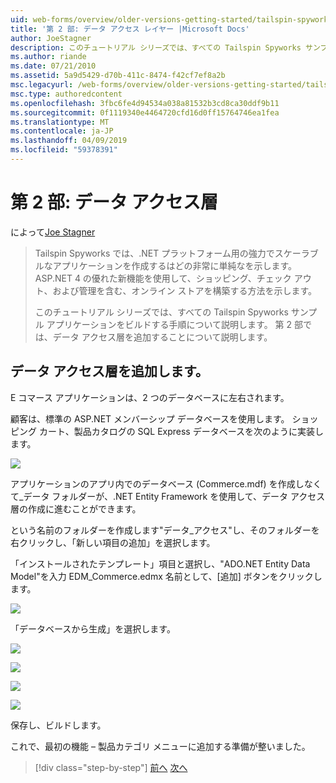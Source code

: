 ```yaml
---
uid: web-forms/overview/older-versions-getting-started/tailspin-spyworks/tailspin-spyworks-part-2
title: '第 2 部: データ アクセス レイヤー |Microsoft Docs'
author: JoeStagner
description: このチュートリアル シリーズでは、すべての Tailspin Spyworks サンプル アプリケーションをビルドする手順について説明します。 第 2 部では、データ アクセス層を追加することについて説明します。
ms.author: riande
ms.date: 07/21/2010
ms.assetid: 5a9d5429-d70b-411c-8474-f42cf7ef8a2b
msc.legacyurl: /web-forms/overview/older-versions-getting-started/tailspin-spyworks/tailspin-spyworks-part-2
msc.type: authoredcontent
ms.openlocfilehash: 3fbc6fe4d94534a038a81532b3cd8ca30ddf9b11
ms.sourcegitcommit: 0f1119340e4464720cfd16d0ff15764746ea1fea
ms.translationtype: MT
ms.contentlocale: ja-JP
ms.lasthandoff: 04/09/2019
ms.locfileid: "59378391"
---
```

# <a name="part-2-data-access-layer"></a>第 2 部: データ アクセス層

によって[Joe Stagner](https://github.com/JoeStagner)

> Tailspin Spyworks では、.NET プラットフォーム用の強力でスケーラブルなアプリケーションを作成するはどの非常に単純なを示します。 ASP.NET 4 の優れた新機能を使用して、ショッピング、チェック アウト、および管理を含む、オンライン ストアを構築する方法を示します。
> 
> このチュートリアル シリーズでは、すべての Tailspin Spyworks サンプル アプリケーションをビルドする手順について説明します。 第 2 部では、データ アクセス層を追加することについて説明します。


## <a id="_Toc260221668"></a>  データ アクセス層を追加します。

E コマース アプリケーションは、2 つのデータベースに左右されます。

顧客は、標準の ASP.NET メンバーシップ データベースを使用します。 ショッピング カート、製品カタログの SQL Express データベースを次のように実装します。

![](tailspin-spyworks-part-2/_static/image1.jpg)

アプリケーションのアプリ内でのデータベース (Commerce.mdf) を作成しなくて\_データ フォルダーが、.NET Entity Framework を使用して、データ アクセス層の作成に進むことができます。

という名前のフォルダーを作成します"データ\_アクセス"し、そのフォルダーを右クリックし、「新しい項目の追加」を選択します。

「インストールされたテンプレート」項目と選択し、"ADO.NET Entity Data Model"を入力 EDM\_Commerce.edmx 名前として、[追加] ボタンをクリックします。

![](tailspin-spyworks-part-2/_static/image2.jpg)

「データベースから生成」を選択します。

![](tailspin-spyworks-part-2/_static/image1.png)

![](tailspin-spyworks-part-2/_static/image2.png)

![](tailspin-spyworks-part-2/_static/image3.png)

![](tailspin-spyworks-part-2/_static/image3.jpg)

保存し、ビルドします。

これで、最初の機能 – 製品カテゴリ メニューに追加する準備が整いました。

> [!div class="step-by-step"]
> [前へ](tailspin-spyworks-part-1.md)
> [次へ](tailspin-spyworks-part-3.md)
